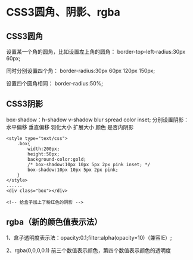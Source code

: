 # CSS3圆角、阴影、rgba
## CSS3圆角
设置某一个角的圆角，比如设置左上角的圆角：
border-top-left-radius:30px 60px;

同时分别设置四个角： border-radius:30px 60px 120px 150px;

设置四个圆角相同：
border-radius:50%;

## CSS3阴影
box-shadow：h-shadow v-shadow blur spread color inset;
分别设置阴影：水平偏移 垂直偏移 羽化大小 扩展大小 颜色 是否内阴影

```
<style type="text/css">
    .box{
        width:200px;
        height:50px;
        background-color:gold;
        /* box-shadow:10px 10px 5px 2px pink inset; */
        box-shadow:10px 10px 5px 2px pink;
    }
</style>
......
<div class="box"></div>

<!-- 给盒子加上了粉红色的阴影 -->
```


## rgba（新的颜色值表示法）

1、盒子透明度表示法：opacity:0.1;filter:alpha(opacity=10)（兼容IE）;

2、rgba(0,0,0,0.1) 前三个数值表示颜色，第四个数值表示颜色的透明度